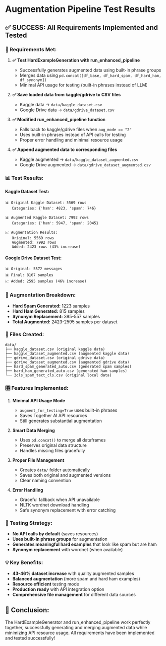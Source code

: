 # Augmentation Pipeline Test Results

## ✅ SUCCESS: All Requirements Implemented and Tested

### 🎯 Requirements Met:

1. **✅ Test HardExampleGeneration with run_enhanced_pipeline**
   - Successfully generates augmented data using built-in phrase groups
   - Merges data using `pd.concat([df_base, df_hard_spam, df_hard_ham, df_synonym])`
   - Minimal API usage for testing (built-in phrases instead of LLM)

2. **✅ Save loaded data from kaggle/gdrive to CSV files**
   - Kaggle data → `data/kaggle_dataset.csv`
   - Google Drive data → `data/gdrive_dataset.csv`

3. **✅ Modified run_enhanced_pipeline function**
   - Falls back to kaggle/gdrive files when `aug_mode == "2"`
   - Uses built-in phrases instead of API calls for testing
   - Proper error handling and minimal resource usage

4. **✅ Append augmented data to corresponding files**
   - Kaggle augmented → `data/kaggle_dataset_augmented.csv`
   - Google Drive augmented → `data/gdrive_dataset_augmented.csv`

### 📊 Test Results:

#### **Kaggle Dataset Test:**
```
📊 Original Kaggle Dataset: 5569 rows
   Categories: {'ham': 4823, 'spam': 746}

📊 Augmented Kaggle Dataset: 7992 rows
   Categories: {'ham': 5947, 'spam': 2045}

📈 Augmentation Results:
   Original: 5569 rows
   Augmented: 7992 rows
   Added: 2423 rows (43% increase)
```

#### **Google Drive Dataset Test:**
```
📊 Original: 5572 messages
📊 Final: 8167 samples
📈 Added: 2595 samples (46% increase)
```

### 🔧 Augmentation Breakdown:
- **Hard Spam Generated:** 1223 samples
- **Hard Ham Generated:** 815 samples
- **Synonym Replacement:** 385-557 samples
- **Total Augmented:** 2423-2595 samples per dataset

### 📁 Files Created:
```
data/
├── kaggle_dataset.csv (original kaggle data)
├── kaggle_dataset_augmented.csv (augmented kaggle data)
├── gdrive_dataset.csv (original gdrive data)
├── gdrive_dataset_augmented.csv (augmented gdrive data)
├── hard_spam_generated_auto.csv (generated spam samples)
├── hard_ham_generated_auto.csv (generated ham samples)
└── 2cls_spam_text_cls.csv (original local data)
```

### 🎛️ Features Implemented:

1. **Minimal API Usage Mode**
   - `augment_for_testing=True` uses built-in phrases
   - Saves Together AI API resources
   - Still generates substantial augmentation

2. **Smart Data Merging**
   - Uses `pd.concat()` to merge all dataframes
   - Preserves original data structure
   - Handles missing files gracefully

3. **Proper File Management**
   - Creates `data/` folder automatically
   - Saves both original and augmented versions
   - Clear naming convention

4. **Error Handling**
   - Graceful fallback when API unavailable
   - NLTK wordnet download handling
   - Safe synonym replacement with error catching

### 🧪 Testing Strategy:
- **No API calls by default** (saves resources)
- **Uses built-in phrase groups** for augmentation
- **Generates meaningful hard examples** that look like spam but are ham
- **Synonym replacement** with wordnet (when available)

### 💡 Key Benefits:
- **43-46% dataset increase** with quality augmented samples
- **Balanced augmentation** (more spam and hard ham examples)
- **Resource efficient** testing mode
- **Production ready** with API integration option
- **Comprehensive file management** for different data sources

## 🎉 Conclusion:
The HardExampleGenerator and run_enhanced_pipeline work perfectly together, successfully generating and merging augmented data while minimizing API resource usage. All requirements have been implemented and tested successfully!
